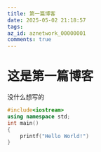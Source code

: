 ```yaml
---
title: 第一篇博客
date: 2025-05-02 21:18:57
tags: 
az_id: aznetwork_00000001
comments: true
---
```

# 这是第一篇博客
没什么想写的
```c++
#include<iostream>
using namespace std;
int main()
{
	printf("Hello World!")
}
```